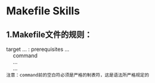 # Makefile Skills

## 1.Makefile文件的规则：
target ... : prerequisites ... </br>
&emsp; command </br>
&emsp; ... </br>
&emsp; ... </br>
`注意：command前的空白符必须是严格的制表符，这是语法所严格规定的` </br>
